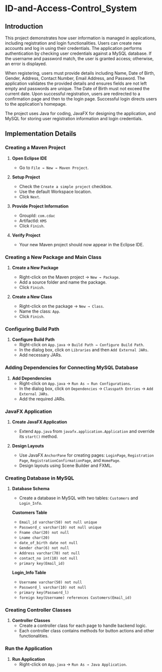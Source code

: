 # ID-and-Access-Control_System

## Introduction

This project demonstrates how user information is managed in applications, including registration and login functionalities. Users can create new accounts and log in using their credentials. The application performs authentication by checking user credentials against a MySQL database. If the username and password match, the user is granted access; otherwise, an error is displayed. 

When registering, users must provide details including Name, Date of Birth, Gender, Address, Contact Number, Email Address, and Password. The application validates the provided details and ensures fields are not left empty and passwords are unique. The Date of Birth must not exceed the current date. Upon successful registration, users are redirected to a confirmation page and then to the login page. Successful login directs users to the application's homepage.

The project uses Java for coding, JavaFX for designing the application, and MySQL for storing user registration information and login credentials.

## Implementation Details

### Creating a Maven Project

1. **Open Eclipse IDE**
   - Go to `File → New → Maven Project`.

2. **Setup Project**
   - Check the `Create a simple project` checkbox.
   - Use the default Workspace location.
   - Click `Next`.

3. **Provide Project Information**
   - GroupId: `com.cdac`
   - ArtifactId: `KMS`
   - Click `Finish`.

4. **Verify Project**
   - Your new Maven project should now appear in the Eclipse IDE.

### Creating a New Package and Main Class

1. **Create a New Package**
   - Right-click on the Maven project → `New → Package`.
   - Add a source folder and name the package.
   - Click `Finish`.

2. **Create a New Class**
   - Right-click on the package → `New → Class`.
   - Name the class: `App`.
   - Click `Finish`.

### Configuring Build Path

1. **Configure Build Path**
   - Right-click on `App.java` → `Build Path → Configure Build Path`.
   - In the dialog box, click on `Libraries` and then `Add External JARs`.
   - Add necessary JARs.

### Adding Dependencies for Connecting MySQL Database

1. **Add Dependencies**
   - Right-click on `App.java` → `Run As → Run Configurations`.
   - In the dialog box, click on `Dependencies` → `Classpath Entries` → `Add External JARs`.
   - Add the required JARs.

### JavaFX Application

1. **Create JavaFX Application**
   - Extend `App.java` from `javafx.application.Application` and override its `start()` method.

2. **Design Layouts**
   - Use JavaFX `AnchorPane` for creating pages: `LoginPage`, `Registration Page`, `RegistrationConfirmationPage`, and `HomePage`.
   - Design layouts using Scene Builder and FXML.

### Creating Database in MySQL

1. **Database Schema**
   - Create a database in MySQL with two tables: `Customers` and `Login_Info`.
   
   **Customers Table**
   - `Email_id varchar(50) not null unique`
   - `Password_c varchar(10) not null unique`
   - `Fname char(20) not null`
   - `Lname char(20)`
   - `date_of_birth date not null`
   - `Gender char(6) not null`
   - `Address varchar(70) not null`
   - `contact_no int(10) not null`
   - `primary key(Email_id)`

   **Login_Info Table**
   - `Username varchar(50) not null`
   - `Password_l varchar(10) not null`
   - `primary key(Password_l)`
   - `foreign key(Username) references Customers(Email_id)`

### Creating Controller Classes

1. **Controller Classes**
   - Create a controller class for each page to handle backend logic.
   - Each controller class contains methods for button actions and other functionalities.

### Run the Application

1. **Run Application**
   - Right-click on `App.java` → `Run As → Java Application`.
